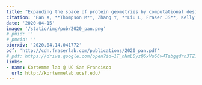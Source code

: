```yaml
---
title: "Expanding the space of protein geometries by computational design of ​de novo fold families. "
citation: "Pan X, **Thompson M**, Zhang Y, **Liu L, Fraser JS**, Kelly MJS, Kortemme T. *Submitted - Preprint on Biorxiv*. 2020."
date: '2020-04-15'
image: '/static/img/pub/2020_pan.png'
# pmid: ''
# pmcid: ''
biorxiv: '2020.04.14.041772'
pdf: 'http://cdn.fraserlab.com/publications/2020_pan.pdf'
# pdf: https://drive.google.com/open?id=1T_nNmL0yzQ6xVu66v4Tzbggdrn3TZJwu
links:
- name: Kortemme lab @ UC San Francisco
  url: http://kortemmelab.ucsf.edu/
---
```

